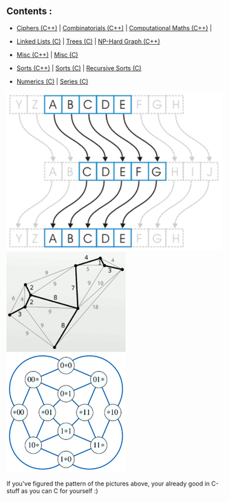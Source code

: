 Contents :
---
- [Ciphers (C++)](https://github.com/Anirban166/C-Codeline/tree/master/Ciphers%20%7C%20C%2B%2B) | [Combinatorials (C++)](https://github.com/Anirban166/C-Codeline/tree/master/Combinatorials%20%7C%20C%2B%2B) | [Computational Maths (C++)](https://github.com/Anirban166/C-Codeline/tree/master/Computational%20Maths%20%7C%20C%2B%2B) | 

- [Linked Lists (C)](https://github.com/Anirban166/C-Codeline/tree/master/Linked%20Lists%20%7C%20C) | [Trees (C)](https://github.com/Anirban166/C-Codeline/tree/master/Trees%20%7C%20C) | [NP-Hard Graph (C++)](https://github.com/Anirban166/C-Codeline/tree/master/NP-Hard%20Graph%20%7C%20C%2B%2B)

- [Misc (C++)](https://github.com/Anirban166/C-Codeline/tree/master/Misc%20%7C%20C%2B%2B) | [Misc (C)](https://github.com/Anirban166/C-Codeline/tree/master/Misc%20%7C%20C)

- [Sorts (C++)](https://github.com/Anirban166/C-Codeline/tree/master/Sorts%20%7C%20C%2B%2B) | [Sorts (C)](https://github.com/Anirban166/C-Codeline/tree/master/Sorts%20%7C%20C) | [Recursive Sorts (C)](https://github.com/Anirban166/C-Codeline/tree/master/Recursive%20Sorts%20%7C%20C)

- [Numerics (C)](https://github.com/Anirban166/C-Codeline/tree/master/Numerics%20%7C%20C) | [Series (C)](https://github.com/Anirban166/C-Codeline/tree/master/Series%20%7C%20C)

<img src="Images/caesar_cipher.png">
<img src="Images/comb.png" width="55%">
<img src="Images/clique.png" width="55%">

If you've figured the pattern of the pictures above, your already good in C-stuff as you can C for yourself :)


